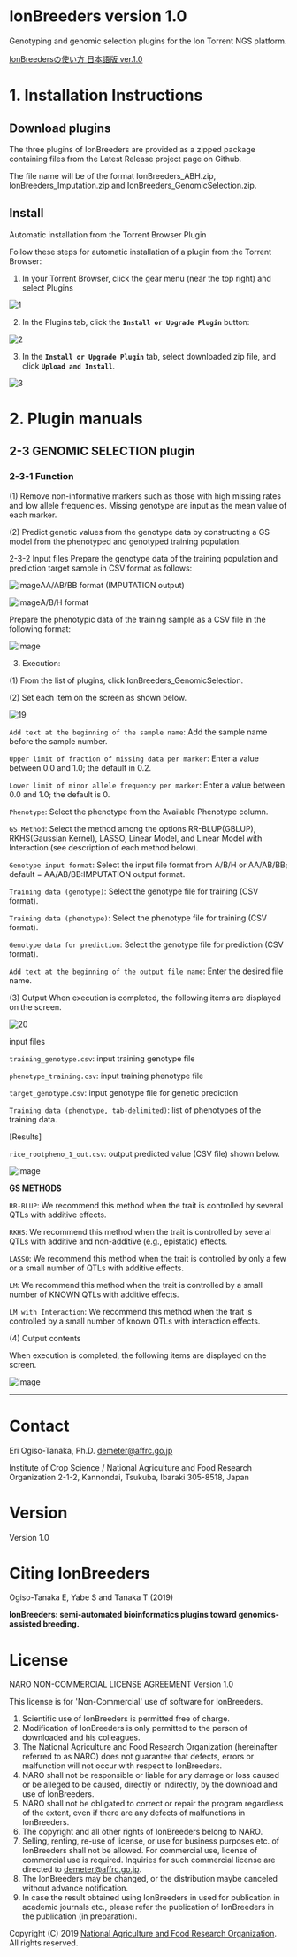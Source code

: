 # IonBreeders version 1.0
Genotyping and genomic selection plugins for the Ion Torrent NGS platform.


[IonBreedersの使い方 日本語版 ver.1.0 ](https://github.com/DEMETER298/IonBreeders_GenomicPrediction/wiki)


# 1. Installation Instructions

## Download plugins
 
The three plugins of IonBreeders are provided as a zipped package containing files from the Latest Release project page on Github. 

The file name will be of the format IonBreeders_ABH.zip, IonBreeders_Imputation.zip and IonBreeders_GenomicSelection.zip.

## Install

Automatic installation from the Torrent Browser Plugin

Follow these steps for automatic installation of a plugin from the Torrent Browser:
1.	In your Torrent Browser, click the gear menu (near the top right) and select Plugins

![1](https://user-images.githubusercontent.com/40309394/54818632-14aee380-4cdd-11e9-845c-7c7d8ac95a1f.png)
  
2.	In the Plugins tab, click the **`Install or Upgrade Plugin`** button: 

![2](https://user-images.githubusercontent.com/40309394/54819228-8fc4c980-4cde-11e9-92ba-1d4b64e70e64.png) 

3.	In the **`Install or Upgrade Plugin`** tab, select downloaded zip file, and click **`Upload and Install`**.  
 
![3](https://user-images.githubusercontent.com/40309394/54819317-e29e8100-4cde-11e9-91a8-3873b1263a93.png)



# 2. Plugin manuals
## 2-3 GENOMIC SELECTION plugin
### 2-3-1 Function
(1)	Remove non-informative markers such as those with high missing rates and low allele frequencies. Missing genotype are input as the mean value of each marker.

(2)	Predict genetic values from the genotype data by constructing a GS model from the phenotyped and genotyped training population.

2-3-2 Input files
Prepare the genotype data of the training population and prediction target sample in CSV format as follows:

![image](https://user-images.githubusercontent.com/40309394/54862816-71fd7000-4d83-11e9-984d-ea21514f11e7.png)AA/AB/BB format (IMPUTATION output)   
  
![image](https://user-images.githubusercontent.com/40309394/54862819-7aee4180-4d83-11e9-938d-cd5c589c781f.png)A/B/H format 
      


Prepare the phenotypic data of the training sample as a CSV file in the following format:
 
![image](https://user-images.githubusercontent.com/40309394/54862840-dae4e800-4d83-11e9-993a-5d2cd9487b20.png)



3.	Execution:

(1)	From the list of plugins, click IonBreeders_GenomicSelection.

(2)	Set each item on the screen as shown below.

![19](https://user-images.githubusercontent.com/40309394/54862789-0c10e880-4d83-11e9-936f-5eef2a78a383.png)

`Add text at the beginning of the sample name`: Add the sample name before the sample number.	

`Upper limit of fraction of missing data per marker`: Enter a value between 0.0 and 1.0; the default in 0.2.

`Lower limit of minor allele frequency per marker`: Enter a value between 0.0 and 1.0; the default is 0.

`Phenotype`: Select the phenotype from the Available Phenotype column.	

`GS Method`: Select the method among the options RR-BLUP(GBLUP), RKHS(Gaussian Kernel), LASSO, Linear Model, and Linear Model with Interaction (see description of each method below).

`Genotype input format`: Select the input file format from A/B/H or AA/AB/BB; default = AA/AB/BB:IMPUTATION output format.

`Training data (genotype)`: Select the genotype file for training (CSV format).	

`Training data (phenotype)`: Select the phenotype file for training (CSV format).		

`Genotype data for prediction`: Select the genotype file for prediction (CSV format).

`Add text at the beginning of the output file name`: Enter the desired file name.

(3)	Output
When execution is completed, the following items are displayed on the screen.

![20](https://user-images.githubusercontent.com/40309394/54862758-b2a8b980-4d82-11e9-8ba1-0bad5a15b6b6.png)
 
input files

`training_genotype.csv`: input training genotype file

`phenotype_training.csv`: input training phenotype file

`target_genotype.csv`: input genotype file for genetic prediction

`Training data (phenotype, tab-delimited)`: list of phenotypes of the training data.

[Results] 

`rice_rootpheno_1_out.csv`: output predicted value (CSV file) shown below.
 
![image](https://user-images.githubusercontent.com/40309394/54862745-77a68600-4d82-11e9-90a3-5431d575dfbf.png)

**GS METHODS**

`RR-BLUP`:
We recommend this method when the trait is controlled by several QTLs with additive effects.

`RKHS`:
We recommend this method when the trait is controlled by several QTLs with additive and non-additive (e.g., epistatic) effects.

`LASSO`: We recommend this method when the trait is controlled by only a few or a small number of QTLs with additive effects.

`LM`: We recommend this method when the trait is controlled by a small number of KNOWN QTLs with additive effects.

`LM with Interaction`:
We recommend this method when the trait is controlled by a small number of known QTLs with interaction effects.

(4)	Output contents

When execution is completed, the following items are displayed on the screen.
 
![image](https://user-images.githubusercontent.com/40309394/54862697-d7506180-4d81-11e9-94f9-f2fbdd9164d0.png)


***

# Contact
Eri Ogiso-Tanaka, Ph.D. demeter@affrc.go.jp

Institute of Crop Science / National Agriculture and Food Research Organization
2-1-2, Kannondai, Tsukuba, Ibaraki 305-8518, Japan

# Version
Version 1.0

# Citing IonBreeders
Ogiso-Tanaka E, Yabe S and Tanaka T (2019) 

**IonBreeders: semi-automated bioinformatics plugins toward genomics-assisted breeding.**

# License
NARO NON-COMMERCIAL LICENSE AGREEMENT Version 1.0

This license is for 'Non-Commercial' use of software for IonBreeders.

1. Scientific use of IonBreeders is permitted free of charge.
2. Modification of IonBreeders is only permitted to the person of downloaded and his colleagues.
3. The National Agriculture and Food Research Organization (hereinafter referred to as NARO) does not guarantee that defects, errors or malfunction will not occur with respect to IonBreeders.
4. NARO shall not be responsible or liable for any damage or loss caused or be alleged to be caused, directly or indirectly, by the download and use of IonBreeders.
5. NARO shall not be obligated to correct or repair the program regardless of the extent, even if there are any defects of malfunctions in IonBreeders.
6. The copyright and all other rights of IonBreeders belong to NARO.
7. Selling, renting, re-use of license, or use for business purposes etc. of IonBreeders shall not be allowed. For commercial use, license of commercial use is required. Inquiries for such commercial license are directed to demeter@affrc.go.jp.
8. The IonBreeders may be changed, or the distribution maybe canceled without advance notification.
9. In case the result obtained using IonBreeders in used for publication in academic journals etc., please refer the publication of IonBreeders in the publication (in preparation).


Copyright (C) 2019 [National Agriculture and Food Research Organization](https://www.naro.affrc.go.jp/english/index.html). All rights reserved.
